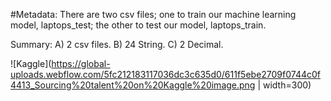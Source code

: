 #Metadata:
There are two csv files; one to train our machine  learning model, laptops_test; the other to test our model, laptops_train.

Summary:
A) 2 csv files.
B) 24 String.
C) 2 Decimal.

![Kaggle](https://global-uploads.webflow.com/5fc212183117036dc3c635d0/611f5ebe2709f0744c0f4413_Sourcing%20talent%20on%20Kaggle%20image.png | width=300)
